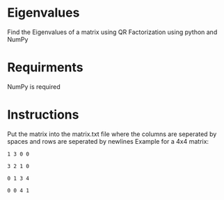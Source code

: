 # Eigenvalues
Find the Eigenvalues of a matrix using QR Factorization using python and NumPy
# Requirments
NumPy is required
# Instructions
Put the matrix into the matrix.txt file where the columns are seperated by spaces and rows are seperated by newlines
Example for a 4x4 matrix:
    
    1 3 0 0
    
    3 2 1 0
    
    0 1 3 4
    
    0 0 4 1
